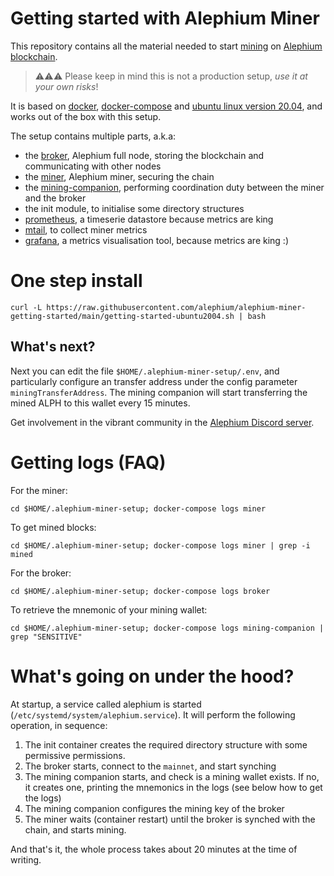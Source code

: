 Getting started with Alephium Miner
====

This repository contains all the material needed to start [mining](https://wiki.alephium.org/GPU-Miner-Guide.html)
on [Alephium blockchain](https://alephium.org).

> ⚠️⚠️⚠️ Please keep in mind this is not a production setup, *use it at your own risks*!

It is based on [docker](https://www.docker.com/), [docker-compose](https://docs.docker.com/compose/) and [ubuntu linux version 20.04](https://ubuntu.com/),
and works out of the box with this setup.

The setup contains multiple parts, a.k.a:

- the [broker](https://github.com/alephium/alephium), Alephium full node, storing the blockchain and communicating with other nodes
- the [miner](https://github.com/alephium/gpu-miner), Alephium miner, securing the chain
- the [mining-companion](https://github.com/touilleio/alephium-mining-companion), performing coordination duty between the miner and the broker
- the init module, to initialise some directory structures
- [prometheus](), a timeserie datastore because metrics are king
- [mtail](), to collect miner metrics
- [grafana](), a metrics visualisation tool, because metrics are king :)

# One step install

```shell
curl -L https://raw.githubusercontent.com/alephium/alephium-miner-getting-started/main/getting-started-ubuntu2004.sh | bash
```

## What's next?

Next you can edit the file `$HOME/.alephium-miner-setup/.env`, and particularly
configure an transfer address under the config parameter `miningTransferAddress`.
The mining companion will start transferring the mined ALPH to this wallet every 15 minutes.

Get involvement in the vibrant community in the [Alephium Discord server](https://discord.gg/JErgRBfRSB).

# Getting logs (FAQ)

For the miner:
```shell
cd $HOME/.alephium-miner-setup; docker-compose logs miner
```

To get mined blocks:
```shell
cd $HOME/.alephium-miner-setup; docker-compose logs miner | grep -i mined
```

For the broker:
```shell
cd $HOME/.alephium-miner-setup; docker-compose logs broker
```

To retrieve the mnemonic of your mining wallet:
```shell
cd $HOME/.alephium-miner-setup; docker-compose logs mining-companion | grep "SENSITIVE"
```

# What's going on under the hood?

At startup, a service called alephium is started (`/etc/systemd/system/alephium.service`). It will perform
the following operation, in sequence:

1. The init container creates the required directory structure with some permissive permissions.
2. The broker starts, connect to the `mainnet`, and start synching
3. The mining companion starts, and check is a mining wallet exists. If no, it creates one, printing the mnemonics in the logs (see below how to get the logs)
4. The mining companion configures the mining key of the broker
5. The miner waits (container restart) until the broker is synched with the chain, and starts mining.

And that's it, the whole process takes about 20 minutes at the time of writing.
